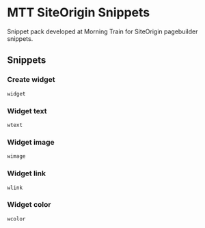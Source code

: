 # MTT SiteOrigin Snippets

Snippet pack developed at Morning Train for SiteOrigin pagebuilder snippets.

## Snippets

### Create widget

```
widget
```

### Widget text

```
wtext
```

### Widget image

```
wimage
```

### Widget link

```
wlink
```

### Widget color

```
wcolor
```
